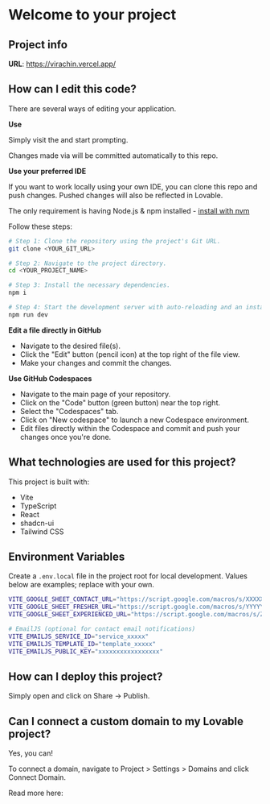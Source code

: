 # Welcome to your project

## Project info

**URL**: https://virachin.vercel.app/

## How can I edit this code?

There are several ways of editing your application.

**Use**

Simply visit the  and start prompting.

Changes made via  will be committed automatically to this repo.

**Use your preferred IDE**

If you want to work locally using your own IDE, you can clone this repo and push changes. Pushed changes will also be reflected in Lovable.

The only requirement is having Node.js & npm installed - [install with nvm](https://github.com/nvm-sh/nvm#installing-and-updating)

Follow these steps:

```sh
# Step 1: Clone the repository using the project's Git URL.
git clone <YOUR_GIT_URL>

# Step 2: Navigate to the project directory.
cd <YOUR_PROJECT_NAME>

# Step 3: Install the necessary dependencies.
npm i

# Step 4: Start the development server with auto-reloading and an instant preview.
npm run dev
```

**Edit a file directly in GitHub**

- Navigate to the desired file(s).
- Click the "Edit" button (pencil icon) at the top right of the file view.
- Make your changes and commit the changes.

**Use GitHub Codespaces**

- Navigate to the main page of your repository.
- Click on the "Code" button (green button) near the top right.
- Select the "Codespaces" tab.
- Click on "New codespace" to launch a new Codespace environment.
- Edit files directly within the Codespace and commit and push your changes once you're done.

## What technologies are used for this project?

This project is built with:

- Vite
- TypeScript
- React
- shadcn-ui
- Tailwind CSS

## Environment Variables

Create a `.env.local` file in the project root for local development. Values below are examples; replace with your own.

```bash
VITE_GOOGLE_SHEET_CONTACT_URL="https://script.google.com/macros/s/XXXXXXXX/exec"
VITE_GOOGLE_SHEET_FRESHER_URL="https://script.google.com/macros/s/YYYYYYYY/exec"
VITE_GOOGLE_SHEET_EXPERIENCED_URL="https://script.google.com/macros/s/ZZZZZZZZ/exec"

# EmailJS (optional for contact email notifications)
VITE_EMAILJS_SERVICE_ID="service_xxxxx"
VITE_EMAILJS_TEMPLATE_ID="template_xxxxx"
VITE_EMAILJS_PUBLIC_KEY="xxxxxxxxxxxxxxxxx"
```

## How can I deploy this project?

Simply open  and click on Share -> Publish.

## Can I connect a custom domain to my Lovable project?

Yes, you can!

To connect a domain, navigate to Project > Settings > Domains and click Connect Domain.

Read more here:
